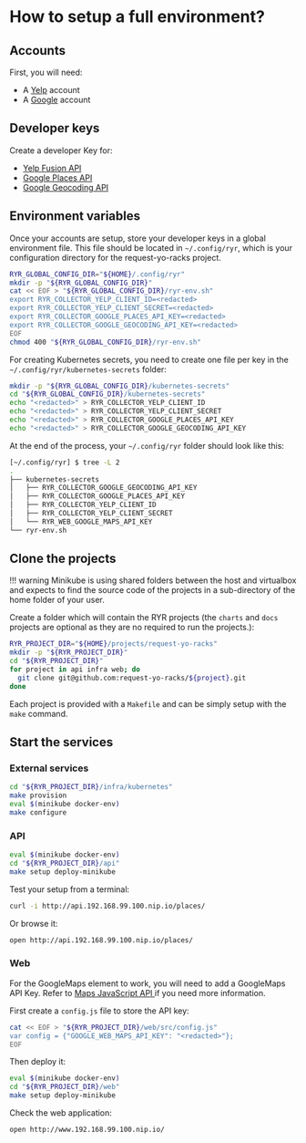 # How to setup a full environment?

## Accounts

First, you will need:

* A [Yelp](https://www.yelp.com/signup) account
* A [Google](https://accounts.google.com/SignUp) account

## Developer keys

Create a developer Key for:

* [Yelp Fusion API](https://www.yelp.com/developers/v3/manage_app)
* [Google Places API](https://developers.google.com/places/web-service)
* [Google Geocoding API](https://developers.google.com/maps/documentation/geocoding/get-api-key)

## Environment variables

Once your accounts are setup, store your developer keys in a global environment file. This file should be located in `~/.config/ryr`, which is your configuration directory for the request-yo-racks project.
``` bash
RYR_GLOBAL_CONFIG_DIR="${HOME}/.config/ryr"
mkdir -p "${RYR_GLOBAL_CONFIG_DIR}"
cat << EOF > "${RYR_GLOBAL_CONFIG_DIR}/ryr-env.sh"
export RYR_COLLECTOR_YELP_CLIENT_ID=<redacted>
export RYR_COLLECTOR_YELP_CLIENT_SECRET=<redacted>
export RYR_COLLECTOR_GOOGLE_PLACES_API_KEY=<redacted>
export RYR_COLLECTOR_GOOGLE_GEOCODING_API_KEY=<redacted>
EOF
chmod 400 "${RYR_GLOBAL_CONFIG_DIR}/ryr-env.sh"
```

For creating Kubernetes secrets, you need to create one file per key in the
`~/.config/ryr/kubernetes-secrets` folder:

```bash
mkdir -p "${RYR_GLOBAL_CONFIG_DIR}/kubernetes-secrets"
cd "${RYR_GLOBAL_CONFIG_DIR}/kubernetes-secrets"
echo "<redacted>" > RYR_COLLECTOR_YELP_CLIENT_ID
echo "<redacted>" > RYR_COLLECTOR_YELP_CLIENT_SECRET
echo "<redacted>" > RYR_COLLECTOR_GOOGLE_PLACES_API_KEY
echo "<redacted>" > RYR_COLLECTOR_GOOGLE_GEOCODING_API_KEY
```

At the end of the process, your `~/.config/ryr` folder should look like this:
```bash
[~/.config/ryr] $ tree -L 2
.
├── kubernetes-secrets
│   ├── RYR_COLLECTOR_GOOGLE_GEOCODING_API_KEY
│   ├── RYR_COLLECTOR_GOOGLE_PLACES_API_KEY
│   ├── RYR_COLLECTOR_YELP_CLIENT_ID
│   ├── RYR_COLLECTOR_YELP_CLIENT_SECRET
│   └── RYR_WEB_GOOGLE_MAPS_API_KEY
└── ryr-env.sh
```

## Clone the projects

!!! warning
    Minikube is using shared folders between the host and virtualbox and expects to find the source code of the projects in a sub-directory of the home folder of your user.

Create a folder which will contain the RYR projects (the `charts` and `docs` projects are optional as
they are no required to run the projects.):
``` bash
RYR_PROJECT_DIR="${HOME}/projects/request-yo-racks"
mkdir -p "${RYR_PROJECT_DIR}"
cd "${RYR_PROJECT_DIR}"
for project in api infra web; do
  git clone git@github.com:request-yo-racks/${project}.git
done
```

Each project is provided with a `Makefile` and can be simply setup with the `make` command.

## Start the services

### External services

```bash
cd "${RYR_PROJECT_DIR}/infra/kubernetes"
make provision
eval $(minikube docker-env)
make configure
```

### API

```bash
eval $(minikube docker-env)
cd "${RYR_PROJECT_DIR}/api"
make setup deploy-minikube
```

Test your setup from a terminal:
```bash
curl -i http://api.192.168.99.100.nip.io/places/
```
Or browse it:
```bash
open http://api.192.168.99.100.nip.io/places/
```

### Web

For the GoogleMaps element to work, you will need to add a GoogleMaps API Key. Refer to
[Maps JavaScript API ](https://developers.google.com/maps/documentation/javascript/get-api-key)
if you need more information.

First create a `config.js` file to store the API key:
```bash
cat << EOF > "${RYR_PROJECT_DIR}/web/src/config.js"
var config = {"GOOGLE_WEB_MAPS_API_KEY": "<redacted>"};
EOF
```

Then deploy it:
```bash
eval $(minikube docker-env)
cd "${RYR_PROJECT_DIR}/web"
make setup deploy-minikube
```

Check the web application:
```bash
open http://www.192.168.99.100.nip.io/
```
